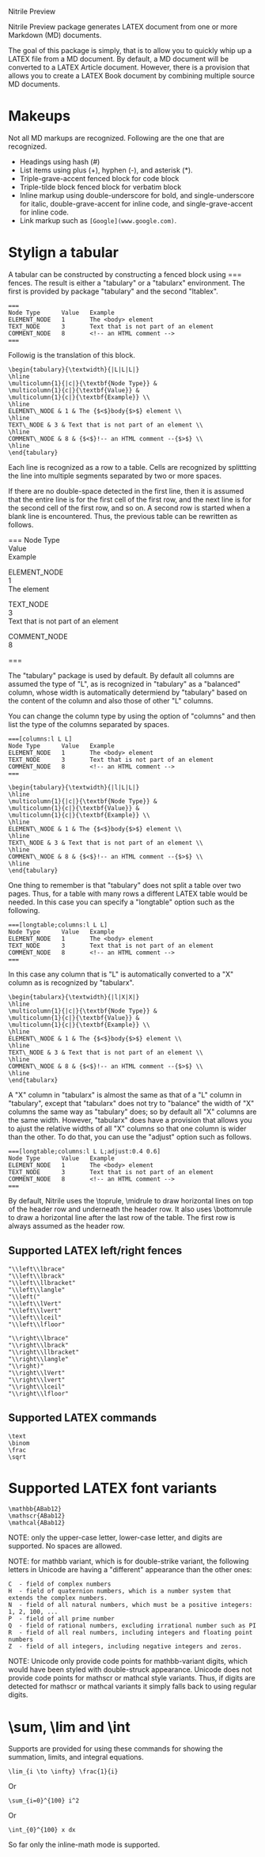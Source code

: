 Nitrile Preview

Nitrile Preview package generates LATEX document from one or more Markdown (MD) documents. 

The goal of this package is simply, that is to allow you to quickly whip up a LATEX file
from a MD document. By default, a MD document will be converted to a LATEX Article document.
However, there is a provision that allows you to create a LATEX Book document by combining
multiple source MD documents.

# Makeups 

Not all MD markups are recognized. Following are the one that are recognized.

- Headings using hash (#) 
- List items using plus (+), hyphen (-), and asterisk (*). 
- Triple-grave-accent fenced block for code block
- Triple-tilde block fenced block for verbatim block
- Inline markup using double-underscore for bold, and single-underscore for
  italic, double-grave-accent for inline code, and single-grave-accent for 
  inline code.
- Link markup such as `` [Google](www.google.com) ``. 

# Stylign a tabular

A tabular can be constructed by constructing a fenced block using === fences.
The result is either a "tabulary" or a "tabularx" environment. The first is
provided by package "tabulary" and the second "ltablex". 

~~~
===
Node Type      Value   Example       
ELEMENT_NODE   1       The <body> element
TEXT_NODE      3       Text that is not part of an element
COMMENT_NODE   8       <!-- an HTML comment -->
===
~~~

Followig is the translation of this block.

~~~
\begin{tabulary}{\textwidth}{|L|L|L|}
\hline
\multicolumn{1}{|c|}{\textbf{Node Type}} & 
\multicolumn{1}{c|}{\textbf{Value}} & 
\multicolumn{1}{c|}{\textbf{Example}} \\
\hline
ELEMENT\_NODE & 1 & The {$<$}body{$>$} element \\
\hline
TEXT\_NODE & 3 & Text that is not part of an element \\
\hline
COMMENT\_NODE & 8 & {$<$}!-- an HTML comment --{$>$} \\
\hline
\end{tabulary}
~~~

Each line is recognized as a row to a table. Cells are recognized by splittting
the line into multiple segments separated by two or more spaces. 

If there are no double-space detected in the first line, then it is assumed
that the entire line is for the first cell of the first row, and the next 
line is for the second cell of the first row, and so on. A second row is
started when a blank line is encountered. Thus, the previous table can be rewritten
as follows.

===
Node Type      
Value   
Example       

ELEMENT_NODE   
1       
The <body> element

TEXT_NODE      
3       
Text that is not part of an element

COMMENT_NODE   
8       
<!-- an HTML comment -->
===

The "tabulary" package is used by default. By default all columns are assumed
the type of "L", as is recognized in "tabulary" as a "balanced" column, whose
width is automatically determiend by "tabulary" based on the content of the column
and also those of other "L" columns.

You can change the column type by using the option of "columns" and then list 
the type of the columns separated by spaces.

~~~
===[columns:l L L]
Node Type      Value   Example       
ELEMENT_NODE   1       The <body> element
TEXT_NODE      3       Text that is not part of an element
COMMENT_NODE   8       <!-- an HTML comment -->
===
~~~

~~~
\begin{tabulary}{\textwidth}{|l|L|L|}
\hline
\multicolumn{1}{|c|}{\textbf{Node Type}} & 
\multicolumn{1}{c|}{\textbf{Value}} & 
\multicolumn{1}{c|}{\textbf{Example}} \\
\hline
ELEMENT\_NODE & 1 & The {$<$}body{$>$} element \\
\hline
TEXT\_NODE & 3 & Text that is not part of an element \\
\hline
COMMENT\_NODE & 8 & {$<$}!-- an HTML comment --{$>$} \\
\hline
\end{tabulary}
~~~

One thing to remember is that "tabulary" does not split a table over two pages.
Thus, for a table with many rows a different LATEX table would be needed. 
In this case you can specify a "longtable" option such as the following.

~~~
===[longtable;columns:l L L]
Node Type      Value   Example       
ELEMENT_NODE   1       The <body> element
TEXT_NODE      3       Text that is not part of an element
COMMENT_NODE   8       <!-- an HTML comment -->
===
~~~

In this case any column that is "L" is automatically converted to a "X" column 
as is recognized by "tabularx". 

~~~
\begin{tabularx}{\textwidth}{|l|X|X|}
\hline
\multicolumn{1}{|c|}{\textbf{Node Type}} & 
\multicolumn{1}{c|}{\textbf{Value}} & 
\multicolumn{1}{c|}{\textbf{Example}} \\
\hline
ELEMENT\_NODE & 1 & The {$<$}body{$>$} element \\
\hline
TEXT\_NODE & 3 & Text that is not part of an element \\
\hline
COMMENT\_NODE & 8 & {$<$}!-- an HTML comment --{$>$} \\
\hline
\end{tabularx}
~~~

A "X" column in "tabularx" is almost the same as that of a "L" column in
"tabulary", except that "tabularx" does not try to "balance" the width of "X"
columns the same way as "tabulary" does; so by default all "X" columns are the
same width. However, "tabularx" does have a provision that allows you to ajust
the relative widths of all "X" columns so that one column is wider than the
other. To do that, you can use the "adjust" option such as follows.

~~~
===[longtable;columns:l L L;adjust:0.4 0.6]
Node Type      Value   Example       
ELEMENT_NODE   1       The <body> element
TEXT_NODE      3       Text that is not part of an element
COMMENT_NODE   8       <!-- an HTML comment -->
===
~~~
 
By default, Nitrile uses the \toprule, \midrule to draw horizontal lines
on top of the header row and underneath the header row. It also uses
\bottomrule to draw a horizontal line after the last row of the table.
The first row is always assumed as the header row. 


## Supported LATEX left/right fences

    "\\left\\lbrace"
    "\\left\\lbrack"
    "\\left\\llbracket"
    "\\left\\langle"
    "\\left("
    "\\left\\lVert"
    "\\left\\lvert"
    "\\left\\lceil"
    "\\left\\lfloor"

    "\\right\\lbrace"
    "\\right\\lbrack"
    "\\right\\llbracket"
    "\\right\\langle"
    "\\right)"
    "\\right\\lVert"
    "\\right\\lvert"
    "\\right\\lceil"
    "\\right\\lfloor"

## Supported LATEX commands          

    \text  
    \binom
    \frac
    \sqrt
    
# Supported LATEX font variants

    \mathbb{ABab12}  
    \mathscr{ABab12}  
    \mathcal{ABab12} 

NOTE: only the upper-case letter, lower-case letter, and digits are supported.
No spaces are allowed.

NOTE: for mathbb variant, which is for double-strike variant, 
the following letters in Unicode are having a "different" appearance
than the other ones:

    C  - field of complex numbers
    H  - field of quaternion numbers, which is a number system that extends the complex numbers.
    N  - field of all natural numbers, which must be a positive integers: 1, 2, 100, ...
    P  - field of all prime number
    Q  - field of rational numbers, excluding irrational number such as PI  
    R  - field of all real numbers, including integers and floating point numbers
    Z  - field of all integers, including negative integers and zeros. 
   
NOTE: Unicode only provide code points for mathbb-variant digits, which would have
been styled with double-struck appearance. Unicode does not provide code points for 
mathscr or mathcal style variants. Thus, if digits are detected for mathscr or mathcal
variants it simply falls back to using regular digits. 

# \sum, \lim and \int           

Supports are provided for using these commands for showing the summation, limits, and
integral equations. 

    \lim_{i \to \infty} \frac{1}{i} 

Or

    \sum_{i=0}^{100} i^2

Or

    \int_{0}^{100} x dx

So far only the inline-math mode is supported.



